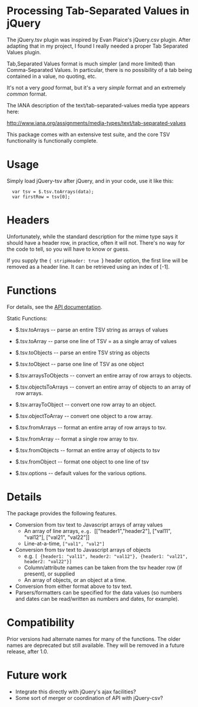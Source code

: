 # Processing Tab-Separated Values in jQuery #

The jQuery.tsv plugin was inspired by Evan Plaice's jQuery.csv plugin. After adapting that in my project, I found I really needed a proper Tab Separated Values plugin.

Tab,Separated Values format is much simpler (and more limited) than Comma-Separated Values. In particular, there is no possibility of a tab being contained in a value, no quoting, etc.

It's not a very _good_ format, but it's a very _simple_ format and an extremely _common_ format.

The IANA description of the text/tab-separated-values media type appears here:

http://www.iana.org/assignments/media-types/text/tab-separated-values

This package comes with an extensive test suite, and the core TSV functionality is functionally complete.

# Usage #
Simply load jQuery-tsv after jQuery, and in your code, use it like this:
```
  var tsv = $.tsv.toArrays(data);
  var firstRow = tsv[0];
```

# Headers #
Unfortunately, while the standard description for the mime type says
it should have a header row, in practice, often it will not. There's
no way for the code to tell, so you will have to know or guess.

If you supply the `{ stripHeader: true `} header option, the first line will
be removed as a header line. It can be retrieved using an index of [-1].

# Functions #
For details, see the [API documentation](http://cdn.pekolin.com/jquery-tsv/current/doc/index.html).

Static Functions:
  * $.tsv.toArrays -- parse an entire TSV string as arrays of values
  * $.tsv.toArray -- parse one line of TSV = as a single array of values

  * $.tsv.toObjects -- parse an entire TSV string as objects
  * $.tsv.toObject -- parse one line of TSV as one object

  * $.tsv.arraysToObjects -- convert an entire array of row arrays to objects.
  * $.tsv.objectsToArrays -- convert an entire array of objects to an array of row arrays.
  * $.tsv.arrayToObject -- convert one row array to an object.
  * $.tsv.objectToArray -- convert one object to a row array.

  * $.tsv.fromArrays -- format an entire array of row arrays to tsv.
  * $.tsv.fromArray -- format a single row array to tsv.
  * $.tsv.fromObjects -- format an entire array of objects to tsv
  * $.tsv.fromObject -- format one object to one line of tsv

  * $.tsv.options -- default values for the various options.

# Details #

The package provides the following features.
  * Conversion from tsv text to Javascript arrays of array values
    * An array of line arrays, `e.g. `[["header1","header2"], ["val11", "val12"], ["val21", "val22"]]
    * Line-at-a-time, `["val1", "val2"]`
  * Conversion from tsv text to Javascript arrays of objects
    * e.g. `[ {header1: "val11", header2: "val12"}, {header1: "val21", header2: "val22"}]`
    * Column/attribute names can be taken from the tsv header row (if present), or supplied
    * An array of objects, or an object at a time.
  * Conversion from either format above to tsv text.
  * Parsers/formatters can be specified for the data values (so numbers and dates can be read/written as numbers and dates, for example).

# Compatibility #

Prior versions had alternate names for many of the functions. The older names are deprecated but still available. They will be removed in a future release, after 1.0.

# Future work #

  * Integrate this directly with jQuery's ajax facilities?
  * Some sort of merger or coordination of API with jQuery-csv?
